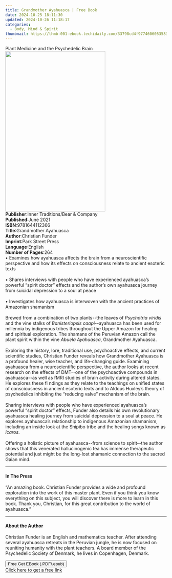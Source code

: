 ```yaml
---
title: Grandmother Ayahuasca | Free Book
date: 2024-10-25 18:11:30
updated: 2024-10-26 11:18:17
categories:
  - Body, Mind & Spirit
thumbnail: https://thmb-001-ebook.techidaily.com/33798cd4f977460605358352fe208f394130777031696b7ebf81ebb8cfbdd2aa.jpg
---
```

<main id="book-container">
  <div class="flex flex-col">
    <div class="book-brief flex-1 py-6 px-4 sm:p-6 md:py-10 md:px-8">
      <!-- brief-->
      <div class="book-brief-main">
        Plant Medicine and the Psychedelic Brain
      </div>
    </div>
    <div
      class="book-meta-info flex-1 grid gap-4 col-start-1 col-end-3 row-start-1 sm:mb-6 sm:grid-cols-4 lg:gap-6 lg:col-start-2 lg:row-end-6 lg:row-span-6 lg:mb-0"
    >
      <div
        class="book-meta-info-left place-content-center mt-4 p-4 text-sm leading-6 col-start-2 col-span-2 dark:text-slate-400"
      >
        <img
          class="w-full h-500 object-cover rounded-lg sm:h-255 sm:col-span-2 lg:col-span-full"
          src="https://img-001-ebook.techidaily.com/242a531af4b07fcb0a32f3c2c2f70d5190cf054072a1010bbf6f2a7c68cd72d1.jpg"
          alt=""
          width="312"
          height="500"
        />
      </div>
      <div
        class="book-meta-info-right mt-2 col-start-1 row-start-2 col-span-3 self-center"
      >
        <!-- meta data  -->
        <div class="flex flex-col px-4 md:px-8">
          <div class="flex-1">
            <strong>Publisher</strong>:<span class="px-2"
              >Inner Traditions/Bear &amp; Company</span
            >
          </div>
          <div class="flex-1">
            <strong>Published</strong>:<span class="px-2">June 2021</span>
          </div>
          <div class="flex-1">
            <strong>ISBN</strong>:<span class="px-2">9781644112366</span>
          </div>
          <div class="flex-1">
            <strong>Title</strong>:<span class="px-2"
              >Grandmother Ayahuasca</span
            >
          </div>
          <div class="flex-1">
            <strong>Author</strong>:<span class="px-2">Christian Funder</span>
          </div>
          <div class="flex-1">
            <strong>Imprint</strong>:<span class="px-2">Park Street Press</span>
          </div>
          <div class="flex-1">
            <strong>Language</strong>:<span class="px-2">English</span>
          </div>
          <div class="flex-1">
            <strong>Number of Pages</strong>:<span class="px-2">264</span>
          </div>
        </div>
      </div>
    </div>
    <div class="book-description flex-1 py-6 px-4 sm:p-6 md:py-10 md:px-8">
      <div class="book-description-main">
        <div accordion-content="" id="description">
          • Examines how ayahuasca affects the brain from a neuroscientific
          perspective and how its effects on consciousness relate to ancient
          esoteric texts <br /><br />• Shares interviews with people who have
          experienced ayahuasca’s powerful “spirit doctor” effects and the
          author’s own ayahuasca journey from suicidal depression to a soul at
          peace <br /><br />• Investigates how ayahuasca is interwoven with the
          ancient practices of Amazonian shamanism <br /><br />Brewed from a
          combination of two plants--the leaves of <i>Psychotria viridis</i> and
          the vine stalks of <i>Banisteriopsis caapi</i>--ayahuasca has been
          used for millennia by indigenous tribes throughout the Upper Amazon
          for healing and spiritual exploration. The shamans of the Peruvian
          Amazon call the plant spirit within the vine <i>Abuela Ayahuasca</i>,
          Grandmother Ayahuasca. <br /><br />Exploring the history, lore,
          traditional use, psychoactive effects, and current scientific studies,
          Christian Funder reveals how Grandmother Ayahuasca is a profound
          healer, wise teacher, and life-changing guide. Examining ayahuasca
          from a neuroscientific perspective, the author looks at recent
          research on the effects of DMT--one of the psychoactive compounds in
          ayahuasca--as well as fMRI studies of brain activity during altered
          states. He explores these fi ndings as they relate to the teachings on
          unified states of consciousness in ancient esoteric texts and to
          Aldous Huxley’s theory of psychedelics inhibiting the “reducing valve”
          mechanism of the brain.<br /><br />Sharing interviews with people who
          have experienced ayahuasca’s powerful “spirit doctor” effects, Funder
          also details his own revolutionary ayahuasca healing journey from
          suicidal depression to a soul at peace. He explores ayahuasca’s
          relationship to indigenous Amazonian shamanism, including an inside
          look at the Shipibo tribe and the healing songs known as
          <i>icaros</i>. <br /><br />Offering a holistic picture of
          ayahuasca--from science to spirit--the author shows that this
          venerated hallucinogenic tea has immense therapeutic potential and
          just might be the long-lost shamanic connection to the sacred Gaian
          mind.
        </div>
        <div class="accordion-fader"></div>
      </div>
    </div>
    <div class="book-excerpts flex-1 py-6 px-4 sm:p-6 md:py-10 md:px-8">
      <!-- excerpts-->
      <div class="book-excerpts-main">
        <hr />
        <h4 class="placeholder placeholder-heading">
          <span>In The Press</span>
        </h4>
        <p>
          “An amazing book. Christian Funder provides a wide and profound
          exploration into the work of this master plant. Even if you think you
          know everything on this subject, you will discover there is more to
          learn in this book. Thank you, Christian, for this great contribution
          to the world of ayahuasca.”
        </p>
      </div>
    </div>
    <div class="book-about-author flex-1 py-6 px-4 sm:p-6 md:py-10 md:px-8">
      <!-- about author-->
      <div class="book-main-author-main">
        <hr />
        <h4 class="placeholder placeholder-heading">
          <span>About the Author</span>
        </h4>
        <p>
          Christian Funder is an English and mathematics teacher. After
          attending several ayahuasca retreats in the Peruvian jungle, he is now
          focused on reuniting humanity with the plant teachers. A board member
          of the Psychedelic Society of Denmark, he lives in Copenhagen,
          Denmark.
        </p>
      </div>
    </div>
    <div class="book-free-get flex-1 py-6 px-4 sm:p-6 md:py-10 md:px-8">
      <button
        id="btn-free-get"
        class="bg-blue-500 hover:bg-blue-700 text-white font-bold py-2 px-4 rounded"
      >
        Free Get EBook (.PDF/.epub)
      </button>
      <div id="countdown-display" class="px-2 text-lg mt-2"></div>
      <a
        id="free-link"
        class="hidden bg-blue-500 hover:bg-blue-700 text-white font-bold py-2 px-4 rounded"
        href="https://www.ebooks.com/en-us/book/210133173/grandmother-ayahuasca/christian-funder/"
        target="_blank"
        >Click here to get a free link</a
      >
    </div>
    <script>
      let countdownTime = 0;
      let countdownInterval = null;
      document
        .getElementById('btn-free-get')
        .addEventListener('click', startCountdown);
      function startCountdown() {
        countdownTime = new Date().getTime() + 60000 * 3;
        countdownInterval = setInterval(updateCountdown, 1000);
        document.getElementById('btn-free-get').disabled = true;
        document
          .getElementById('btn-free-get')
          .classList.add('bg-gray-500', 'cursor-not-allowed');
      }
      function updateCountdown() {
        let currentTime = new Date().getTime();
        let timeLeft = countdownTime - currentTime;
        let secondsLeft = Math.floor(timeLeft / 1000);
        document.getElementById('countdown-display').innerHTML =
          `Remaining time: ${secondsLeft} seconds.`;
        if (secondsLeft <= 0) {
          clearInterval(countdownInterval);
          document.getElementById('btn-free-get').classList.add('hidden');
          document.getElementById('free-link').classList.remove('hidden');
          document.getElementById('countdown-display').innerHTML = '';
        }
      }
    </script>
  </div>
</main>
